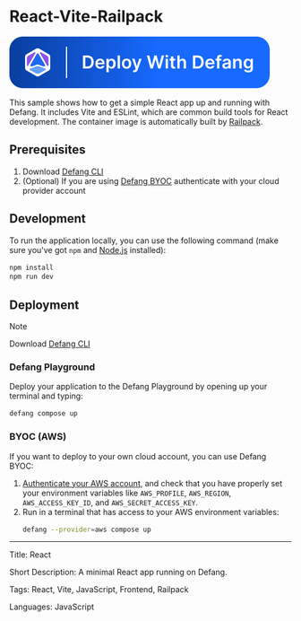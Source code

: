 # React-Vite-Railpack

[![1-click-deploy](https://raw.githubusercontent.com/DefangLabs/defang-assets/main/Logos/Buttons/SVG/deploy-with-defang.svg)](https://portal.defang.dev/redirect?url=https%3A%2F%2Fgithub.com%2Fnew%3Ftemplate_name%3Dsample-react-template%26template_owner%3DDefangSamples)

This sample shows how to get a simple React app up and running with Defang.
It includes Vite and ESLint, which are common build tools for React development. The container image is automatically built by [Railpack](https://railpack.com/).

## Prerequisites

1. Download [Defang CLI](https://github.com/DefangLabs/defang)
2. (Optional) If you are using [Defang BYOC](https://docs.defang.io/docs/concepts/defang-byoc) authenticate with your cloud provider account

## Development

To run the application locally, you can use the following command (make sure you've got `npm` and [Node.js](https://nodejs.org/en) installed):

```bash
npm install
npm run dev
```

## Deployment

> [!NOTE]
> Download [Defang CLI](https://github.com/DefangLabs/defang)

### Defang Playground

Deploy your application to the Defang Playground by opening up your terminal and typing:

```bash
defang compose up
```

### BYOC (AWS)

If you want to deploy to your own cloud account, you can use Defang BYOC:

1. [Authenticate your AWS account](https://docs.aws.amazon.com/cli/latest/userguide/cli-chap-configure.html), and check that you have properly set your environment variables like `AWS_PROFILE`, `AWS_REGION`, `AWS_ACCESS_KEY_ID`, and `AWS_SECRET_ACCESS_KEY`.
2. Run in a terminal that has access to your AWS environment variables:
   ```bash
   defang --provider=aws compose up
   ```

---

Title: React

Short Description: A minimal React app running on Defang.

Tags: React, Vite, JavaScript, Frontend, Railpack

Languages: JavaScript
